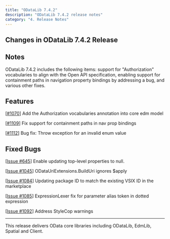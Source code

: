 ```yaml
---
title: "ODataLib 7.4.2"
description: "ODataLib 7.4.2 release notes"
category: "4. Release Notes"
---
```


## Changes in ODataLib 7.4.2 Release ##

## Notes ##

ODataLib 7.4.2 includes the following items: support for "Authorization" vocabularies to align with the Open API specification, enabling support for containment paths in navigation property bindings by addressing a bug, and various other fixes.

## Features ##

[[#1070](https://github.com/OData/odata.net/pull/1070)] Add the Authorization vocabularies annotation into core edm model

[[#1109](https://github.com/OData/odata.net/pull/1109)] Fix support for containment paths in nav prop bindings

[[#1112](https://github.com/OData/odata.net/pull/1112)] Bug fix: Throw exception for an invalid enum value

## Fixed Bugs ##

[[Issue #645](https://github.com/OData/odata.net/issues/645)] Enable updating top-level properties to null.

[[Issue #1045](https://github.com/OData/odata.net/issues/1045)] ODataUriExtensions.BuildUri ignores $apply

[[Issue #1084](https://github.com/OData/odata.net/issues/1084)] Updating package ID to match the existing VSIX ID in the marketplace

[[Issue #1085](https://github.com/OData/odata.net/issues/1085)] ExpressionLexer fix for parameter alias token in dotted expression

[[Issue #1092](https://github.com/OData/odata.net/issues/1092)] Address StyleCop warnings

---

This release delivers OData core libraries including ODataLib, EdmLib, Spatial and Client.

